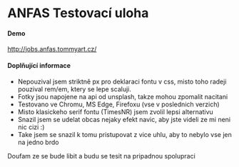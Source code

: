 # ANFAS Testovací uloha

#### Demo
http://jobs.anfas.tommyart.cz/

#### Doplňující informace
- Nepouzival jsem striktně px pro deklaraci fontu v css, misto toho radeji pouzival rem/em, ktery se lepe scaluji.
- Fotky jsou napojene na api od unsplash, takze mohou zpomalit nacitani
- Testovano ve Chromu, MS Edge, Firefoxu (vse v poslednich verzich)
- Misto klasickeho serif fontu (TimesNR) jsem zvolil lepsi alternativu
- Snazil jsem se udelat obcas nejaky efekt navic, aby jste videli ze mi neni nic cizi :)
- Take jsem se snazil k tomu pristupovat z vice uhlu, aby to nebylo vse jen na jedno brdo

Doufam ze se bude libit a budu se tesit na pripadnou spolupraci
